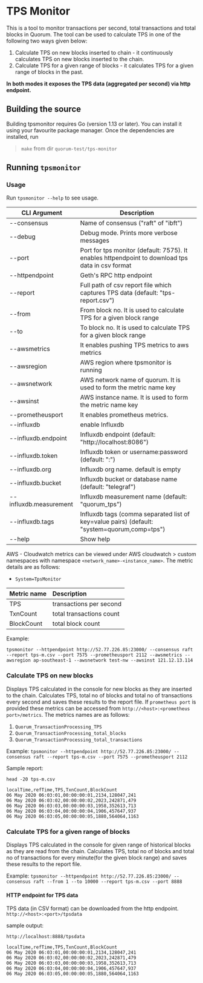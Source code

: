 # TPS Monitor
This is a tool to monitor transactions per second, total transactions and total blocks in Quorum. The tool can be used to calculate TPS in one of the following two ways given below:
1. Calculate TPS on new blocks inserted to chain - it continuously calculates TPS on new blocks inserted to the chain. 
2. Calculate TPS for a given range of blocks - it calculates TPS for a given range of blocks in the past.

**In both modes it exposes the TPS data (aggregated per second) via http endpoint.**

## Building the source

Building tpsmonitor requires Go (version 1.13 or later). You can install it using your favourite package manager. Once the dependencies are installed, run

>`make` from dir `quorum-test/tps-monitor`

## Running `tpsmonitor`

### Usage
Run `tpsmonitor --help` to see usage.


|CLI Argument  | Description |
 | --------- | ----------------- | 
 |--consensus |       Name of consensus ("raft" of "ibft")|
 |--debug     |            Debug mode. Prints more verbose messages|
 | --port |            Port for tps monitor (default: 7575). It enables httpendpoint to download tps data in csv format|
 | --httpendpoint |    Geth's RPC http endpoint|
 | --report |          Full path of csv report file which captures TPS data (default: "tps-report.csv")|
 | --from |            From block no. It is used to calculate TPS for a given block range |
 | --to |              To block no. It is used to calculate TPS for a given block range |
 | --awsmetrics   |         It enables pushing TPS metrics to aws metrics|
 | --awsregion |       AWS region where tpsmonitor is running|
 | --awsnetwork |      AWS network name of quorum. It is used to form the metric name key |
 | --awsinst |         AWS instance name. It is used to form the metric name key|
 | --prometheusport |  It enables prometheus metrics. |
 |   --influxdb     |               enable Influxdb |
 |  --influxdb.endpoint  |   Influxdb endpoint (default: "http://localhost:8086") |
 |   --influxdb.token |        Influxdb token or username:password (default: ":") |
 |   --influxdb.org |          Influxdb org name. default is empty |
 |   --influxdb.bucket |       Influxdb bucket or database name (default: "telegraf") |
 |   --influxdb.measurement |  Influxdb measurement name (default: "quorum_tps") |
 |   --influxdb.tags |         Influxdb tags (comma separated list of key=value pairs) (default: "system=quorum,comp=tps") |
 | --help |              Show help|

AWS - Cloudwatch metrics can be viewed under AWS cloudwatch > custom namespaces with namespace `<network_name>-<instance_name>`. 
 The metric details are as follows:
 - `System=TpsMonitor`
 
 | Metric name | Description |
  | :----------- | :----------- |
  | TPS | transactions per second |
  | TxnCount  | total transactions count   |
  | BlockCount   | total block count |


Example:
```
tpsmonitor --httpendpoint http://52.77.226.85:23000/ --consensus raft --report tps-m.csv --port 7575 --prometheusport 2112 --awsmetrics --awsregion ap-southeast-1 --awsnetwork test-nw --awsinst 121.12.13.114 
```


### Calculate TPS on new blocks
Displays TPS calculated in the console for new blocks as they are inserted to the chain. 
Calculates TPS, total no of blocks and total no of transactions every second and saves these results to the report file.
If `prometheus port` is provided these metrics can be accessed from `http://<host>:<prometheus port>/metrics`. The metrics names are as follows:
1. `Quorum_TransactionProcessing_TPS`
2. `Quorum_TransactionProcessing_total_blocks`
3. `Quorum_TransactionProcessing_total_transactions`

Example: `tpsmonitor --httpendpoint http://52.77.226.85:23000/ --consensus raft --report tps-m.csv --port 7575 --prometheusport 2112`

Sample report:

```aidl
head -20 tps-m.csv
```
````
localTime,refTime,TPS,TxnCount,BlockCount
06 May 2020 06:03:01,00:00:00:01,2134,128047,241
06 May 2020 06:03:02,00:00:00:02,2023,242871,479
06 May 2020 06:03:03,00:00:00:03,1958,352613,713
06 May 2020 06:03:04,00:00:00:04,1906,457647,937
06 May 2020 06:03:05,00:00:00:05,1880,564064,1163
````
### Calculate TPS for a given range of blocks
Displays TPS calculated in the console for given range of historical blocks as they are read from the chain. Calculates TPS, total no of blocks and total no of transactions for every minute(for the given block range) and saves these results to the report file.

Example: `tpsmonitor --httpendpoint http://52.77.226.85:23000/ --consensus raft --from 1 --to 10000 --report tps-m.csv --port 8888`

#### HTTP endpoint for TPS data
TPS data (in CSV format) can be downloaded from the http endpoint.
`http://<host>:<port>/tpsdata`

sample output:
```aidl
http://localhost:8888/tpsdata
```

````
localTime,refTime,TPS,TxnCount,BlockCount
06 May 2020 06:03:01,00:00:00:01,2134,128047,241
06 May 2020 06:03:02,00:00:00:02,2023,242871,479
06 May 2020 06:03:03,00:00:00:03,1958,352613,713
06 May 2020 06:03:04,00:00:00:04,1906,457647,937
06 May 2020 06:03:05,00:00:00:05,1880,564064,1163
````

